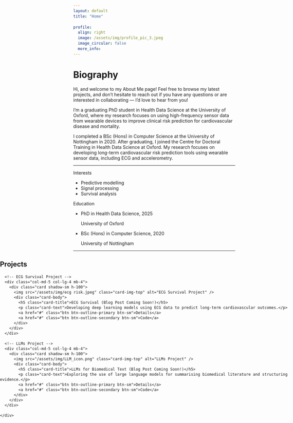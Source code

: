 ```yaml
---
layout: default
title: "Home"

profile:
  align: right
  image: /assets/img/profile_pic_3.jpeg
  image_circular: false
  more_info:
---
```


# Biography
<div class="bio-text">

<p>Hi, and welcome to my About Me page! Feel free to browse my latest projects, and don’t hesitate to reach out if you have any questions or are interested in collaborating — I’d love to hear from you!</p>

<p>I’m a graduating PhD student in Health Data Science at the University of Oxford, where my research focuses on using high-frequency sensor data from wearable devices to improve clinical risk prediction for cardiovascular disease and mortality.</p>

<p>I completed a BSc (Hons) in Computer Science at the University of Nottingham in 2020. After graduating, I joined the Centre for Doctoral Training in Health Data Science at Oxford. My research focuses on developing long-term cardiovascular risk prediction tools using wearable sensor data, including ECG and accelerometry.</p>

</div>

---

<div class="row mt-5">

  <!-- ✅ Interests -->
  <div class="col-md-5">
    <div class="section-subheading">Interests</div>
    <ul class="interest-list">
      <li>Predictive modelling</li>
      <li>Signal processing</li>
      <li>Survival analysis</li>
    </ul>
  </div>

  <!-- ✅ Education -->
  <div class="col-md-7">
    <div class="section-subheading">Education</div>
    <ul class="fa-ul mb-0">
      <li class="d-flex mb-2">
        <span class="fa-li"><i class="fas fa-graduation-cap text-secondary"></i></span>
        <div>
          <p class="mb-0 fw-semibold">PhD in Health Data Science, 2025</p>
          <p class="mb-0 text-muted">University of Oxford</p>
        </div>
      </li>
      <li class="d-flex mb-2">
        <span class="fa-li"><i class="fas fa-graduation-cap text-secondary"></i></span>
        <div>
          <p class="mb-0 fw-semibold">BSc (Hons) in Computer Science, 2020</p>
          <p class="mb-0 text-muted">University of Nottingham</p>
        </div>
      </li>
    </ul>
  </div>

</div>

---

<!-- ✅ Projects Section - Full Width -->
<section class="projects-section py-5" style="width: 100vw; margin-left: calc(-50vw + 50%);">
  <div class="container">
    <h2 class="text-center mb-4">Projects</h2>
    <div class="row justify-content-center">

      <!-- ECG Survival Project -->
      <div class="col-md-5 col-lg-4 mb-4">
        <div class="card shadow-sm h-100">
          <img src="/assets/img/ecg risk.jpeg" class="card-img-top" alt="ECG Survival Project" />
          <div class="card-body">
            <h5 class="card-title">ECG Survival (Blog Post Coming Soon!)</h5>
            <p class="card-text">Developing deep learning models using ECG data to predict long-term cardiovascular outcomes.</p>
            <a href="#" class="btn btn-outline-primary btn-sm">Details</a>
            <a href="#" class="btn btn-outline-secondary btn-sm">Code</a>
          </div>
        </div>
      </div>

      <!-- LLMs Project -->
      <div class="col-md-5 col-lg-4 mb-4">
        <div class="card shadow-sm h-100">
          <img src="/assets/img/LLM_icon.png" class="card-img-top" alt="LLMs Project" />
          <div class="card-body">
            <h5 class="card-title">LLMs for Biomedical Text (Blog Post Coming Soon!)</h5>
            <p class="card-text">Exploring the use of large language models for summarising biomedical literature and structuring evidence.</p>
            <a href="#" class="btn btn-outline-primary btn-sm">Details</a>
            <a href="#" class="btn btn-outline-secondary btn-sm">Code</a>
          </div>
        </div>
      </div>

    </div>
  </div>
</section>